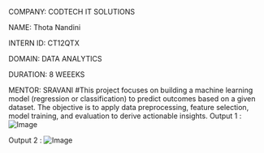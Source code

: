 COMPANY: CODTECH IT SOLUTIONS

NAME: Thota Nandini

INTERN ID: CT12QTX

DOMAIN: DATA ANALYTICS

DURATION: 8 WEEEKS

MENTOR: SRAVANI
#This project focuses on building a machine learning model (regression or classification) to predict outcomes based on a given dataset. The objective is to apply data preprocessing, feature selection, model training, and evaluation to derive actionable insights.
Output 1 : ![Image](https://github.com/user-attachments/assets/bbfbf24a-e8fe-428b-8c7b-35c417661e98)

Output 2 : ![Image](https://github.com/user-attachments/assets/9776c5bc-44ea-41f2-a9d7-4c643fc874db)
